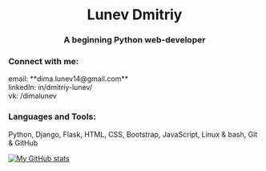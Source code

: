 <h1 align="center">Lunev Dmitriy</h1>
<h3 align="center">A beginning Python web-developer</h3>

<h3 align="left">Connect with me:</h3>
<p align='left'>
email: **dima.lunev14@gmail.com**<br>
linkedIn: in/dmitriy-lunev/<br>
vk: /dimalunev
</p>


<h3 align="left">Languages and Tools:</h3>
<p align="left">Python, Django, Flask, HTML, CSS, Bootstrap, JavaScript, Linux & bash, Git & GitHub</p>

[![My GitHub stats](https://github-readme-stats.vercel.app/api?username=ALittleMoron&show_icons=true&theme=radical)](https://github.com/anuraghazra/github-readme-stats)
